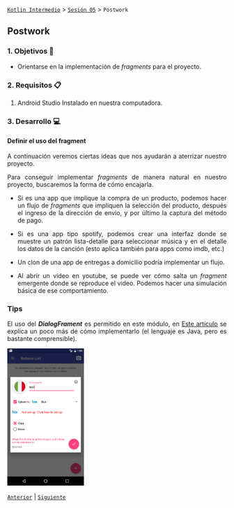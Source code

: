 [`Kotlin Intermedio`](../../Readme.md) > [`Sesión 05`](../Readme.md) > `Postwork`

## Postwork

<div style="text-align: justify;">

### 1. Objetivos :dart:

- Orientarse en la implementación de _fragments_ para el proyecto.

### 2. Requisitos :clipboard:

1. Android Studio Instalado en nuestra computadora.


### 3. Desarrollo :computer:

#### Definir el uso del fragment

A continuación veremos ciertas ideas que nos ayudarán a aterrizar nuestro proyecto.

Para conseguir implementar _fragments_ de manera natural en nuestro proyecto, buscaremos la forma de cómo encajarla.

- Si es una app que implique la compra de un producto, podemos hacer un flujo de _fragments_ que impliquen la selección del producto, después el ingreso de la dirección de envío, y por último la captura del método de pago.

- Si es una app tipo spotify, podemos crear una interfaz donde se muestre un patrón lista-detalle para seleccionar música y en el detalle los datos de la canción (esto aplica también para apps como imdb, etc.)

- Un clon de una app de entregas a domicilio podría implementar un flujo.

- Al abrir un video en youtube, se puede ver cómo salta un _fragment_ emergente donde se reproduce el video. Podemos hacer una simulación básica de ese comportamiento.


### Tips

El uso del ___DialogFrament___ es permitido en este módulo, en [Este artículo](https://guides.codepath.com/android/using-dialogfragment) se explica un poco más de cómo implementarlo (el lenguaje es Java, pero es bastante comprensible).

<img src="images/1.png" width="35%">




[`Anterior`](../Readme.md#Proyecto) | [`Siguiente`](../../Sesion-06)

</div>
